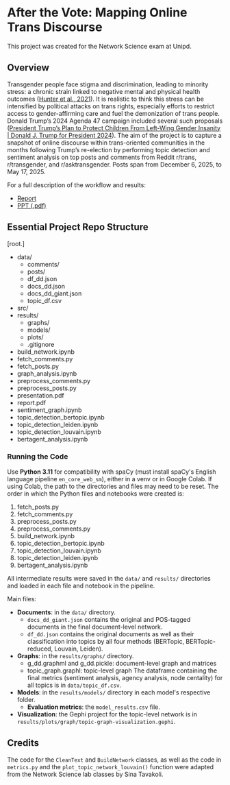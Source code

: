 # After the Vote: Mapping Online Trans Discourse
This project was created for the Network Science exam at Unipd.

## Overview
Transgender people face stigma and discrimination, leading to minority stress: a chronic strain linked to negative mental and physical health outcomes ([Hunter et al., 2021](https://doi.org/10.1177/13591045211033187)). It is realistic to think this stress can be intensified by political attacks on trans rights, especially efforts to restrict access to gender-affirming care and fuel the demonization of trans people. Donald Trump’s 2024 Agenda 47 campaign included several such proposals ([President Trump’s Plan to Protect Children From Left-Wing Gender Insanity | Donald J. Trump for President 2024](https://www.donaldjtrump.com/agenda47/president-trumps-plan-to-protect-children-from-left-wing-gender-insanity)).
The aim of the project is to capture a snapshot of online discourse within trans-oriented communities in the months following Trump’s re-election by performing topic detection and sentiment analysis on top posts and comments from Reddit r/trans, r/transgender, and r/asktransgender. Posts span from December 6, 2025, to May 17, 2025.

For a full description of the workflow and results:
- [Report](https://github.com/mikaelpoli/ns-reddit-app/blob/main/report.pdf)
- [PPT (.pdf)](https://github.com/mikaelpoli/ns-reddit-app/blob/main/presentation.pdf)

## Essential Project Repo Structure
[root.]
  - data/
	  - comments/
	  - posts/
	  - df_dd.json
	  - docs_dd.json
	  - docs_dd_giant.json
	  - topic_df.csv
  - src/
  - results/
	  - graphs/
	  - models/
	  - plots/
    - .gitignore
- build_network.ipynb
- fetch_comments.py
- fetch_posts.py
- graph_analysis.ipynb
- preprocess_comments.py
- preprocess_posts.py
- presentation.pdf
- report.pdf
- sentiment_graph.ipynb
- topic_detection_bertopic.ipynb
- topic_detection_leiden.ipynb
- topic_detection_louvain.ipynb
- bertagent_analysis.ipynb

### Running the Code
Use **Python 3.11** for compatibility with spaCy (must install spaCy's English language pipeline `en_core_web_sm`), either in a venv or in Google Colab. If using Colab, the path to the directories and files may need to be reset. The order in which the Python files and notebooks were created is:
1. fetch_posts.py
2. fetch_comments.py
3. preprocess_posts.py
4. preprocess_comments.py
5. build_network.ipynb
6. topic_detection_bertopic.ipynb
7. topic_detection_louvain.ipynb
8. topic_detection_leiden.ipynb
9. bertagent_analysis.ipynb

All intermediate results were saved in the `data/` and `results/` directories and loaded in each file and notebook in the pipeline.

Main files:
- **Documents**: in the `data/` directory.
	- `docs_dd_giant.json` contains the original and POS-tagged documents in the final document-level network.
	- `df_dd.json` contains the original documents as well as their classification into topics by all four methods (BERTopic, BERTopic-reduced, Louvain, Leiden).
- **Graphs**: in the `results/graphs/` directory.
	- g_dd.graphml and g_dd.pickle: document-level graph and matrices
	- topic_graph.graphl: topic-level graph
	The dataframe containing the final metrics (sentiment analysis, agency analysis, node centality) for all topics is in `data/topic_df.csv`.
- **Models**: in the `results/models/` directory in each model's respective folder.
	- **Evaluation metrics**: the `model_results.csv` file.
- **Visualization**: the Gephi project for the topic-level network is in `results/plots/graph/topic-graph-visualization.gephi`.

## Credits
The code for the `CleanText` and `BuildNetwork` classes, as well as the code in `metrics.py` and the `plot_topic_network_louvain()` function were adapted from the Network Science lab classes by Sina Tavakoli.
